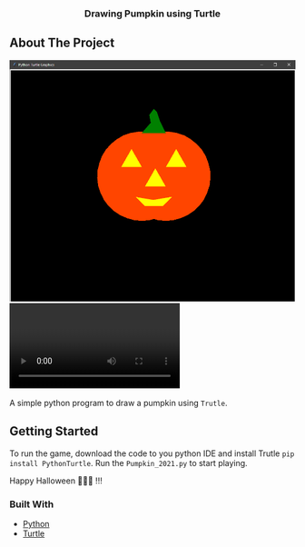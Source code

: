 <div align="center">


  <h3 align="center">Drawing Pumpkin using Turtle</h3>

</div>



<!-- ABOUT THE PROJECT -->
## About The Project

![Product Name Screen Shot](https://github.com/saitejas-janjur/Halloween_Pumpkin/blob/main/Images/Python%20Turtle%20Graphics%2010_31_2021%204_39_21%20PM.png)
![How the program works - Video](https://github.com/saitejas-janjur/Halloween_Pumpkin/blob/main/Images/pumpkin2021.mp4)

A simple python program to draw a pumpkin using `Trutle`.  
<!-- GETTING STARTED -->
## Getting Started

To run the game, download the code to you python IDE and install Trutle `pip install PythonTurtle`. 
Run the `Pumpkin_2021.py` to start playing. 


Happy Halloween 🎃🎃🎃 !!!

### Built With
* [Python](https://www.python.org/)
* [Turtle](https://docs.python.org/3/library/turtle.html)


